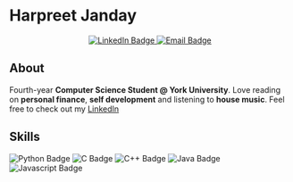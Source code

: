 <h1> Harpreet Janday </h1>

<div id="badges" align="center">
  <a href="https://www.linkedin.com/in/harpreet-janday/" target="_blank">
    <img src="https://img.shields.io/badge/LinkedIn-blue?style=for-the-badge&logo=linkedin&logoColor=white" alt="LinkedIn Badge"/>
  </a>
  <a href="mailto:hjanday01@gmail.com" target="_blank">
    <img src="https://img.shields.io/badge/Email-ECC035?style=for-the-badge&logo=microsoftoutlook&logoColor=black" alt="Email Badge"/>
  </a>
</div>

## About

Fourth-year **Computer Science Student @ York University**. Love reading on **personal finance**, **self development** and listening to **house music**. Feel free to check out my <a href="https://www.linkedin.com/in/harpreet-janday/" target="_blank">LinkedIn</a>

## Skills 

<div id="badges" class="flex flex-wrap justify-center gap-4 p-4">
  <img
    src="https://img.shields.io/badge/Python-27467a?style=for-the-badge&logo=python&logoColor=white"
    alt="Python Badge"
  />
  <img
    src="https://img.shields.io/badge/C-purple?style=for-the-badge&logo=c&logoColor=white"
    alt="C Badge"
  />
  <img
    src="https://img.shields.io/badge/C++-blue?style=for-the-badge&logo=cplusplus&logoColor=white"
    alt="C++ Badge"
  />
  <img
    src="https://img.shields.io/badge/Java-orange?style=for-the-badge&logo=openjdk&logoColor=white"
    alt="Java Badge"
  />
  <img src="https://img.shields.io/badge/Javascript-f5ed56?style=for-the-badge&logo=javascript&logoColor=black" alt="Javascript Badge"/>
</div>

